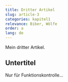 ```yaml
---
title: Dritter Artikel
slug: article-3
categories: kapitel1
relevance: Biber, Wölfe
order: a
lang: de
---
```


Mein dritter Artikel.

## Untertitel

Nur für Funktionskontrolle...
